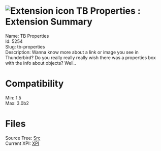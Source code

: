 # ![Extension icon](https://addons.thunderbird.net/static/img/addon-icons/default-64.png) TB Properties : Extension Summary

Name: TB Properties  
Id: 5254  
Slug: tb-properties  
Description: Wanna know more about a link or image you see in Thunderbird? Do you really really really wish there was a properties box with the info about objects? Well..
  

# Compatibility
Min: 1.5  
Max: 3.0b2  

# Files

Source Tree: [Src](C:/Dev/Thunderbird/ThunderKdB/xall/xOther/5254-tb-properties/src)  
Current XPI: [XPI](C:/Dev/Thunderbird/ThunderKdB/xall/xOther/5254-tb-properties/xpi)  



